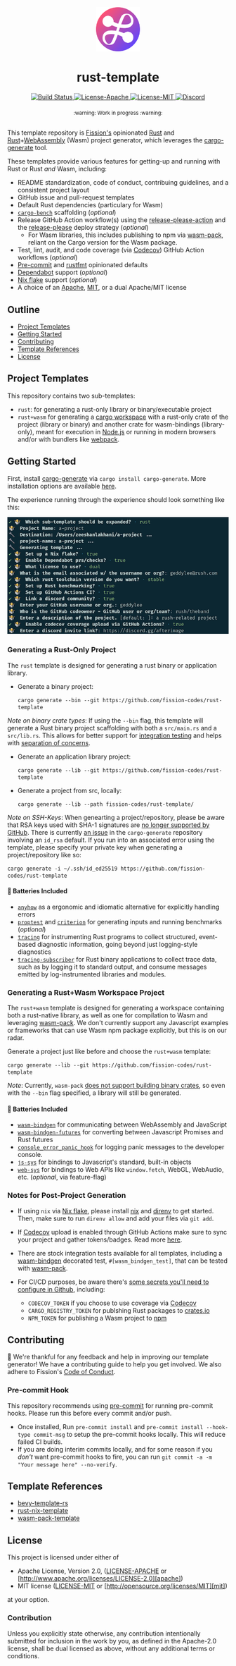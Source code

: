<div align="center">
  <a href="https://github.com/fission-codes/rust-template" target="_blank">
    <img src="./assets/logo.png" alt="rust-template Logo" width="100"></img>
  </a>

  <h1 align="center">rust-template</h1>

  <p>
    <a href="https://github.com/fission-codes/rust-template/actions?query=">
      <img src="https://github.com/fission-codes/rust-template/actions/workflows/build.yml/badge.svg" alt="Build Status">
    </a>
    <a href="./LICENSE-APACHE">
      <img src="https://img.shields.io/badge/License-Apache%202.0-blue.svg" alt="License-Apache">
    </a>
    <a href="./LICENSE-MIT">
      <img src="https://img.shields.io/badge/License-MIT-blue.svg" alt="License-MIT">
    </a>
    <a href="https://discord.gg/AunfpqKUHU">
      <img src="https://img.shields.io/static/v1?label=Discord&message=join%20us!&color=mediumslateblue" alt="Discord">
    </a>
  </p>
</div>

<div align="center"><sub>:warning: Work in progress :warning:</sub></div>

##

This template repository is [Fission's][fission] opinionated [Rust][rust] and
[Rust][rust]+[WebAssembly][wasm] (Wasm) project generator, which leverages the
[cargo-generate][cargo-generate] tool.

These templates provide various features for getting-up and running with Rust or
Rust *and* Wasm, including:

* README standardization, code of conduct, contribuing guidelines, and
  a consistent project layout
* GitHub issue and pull-request templates
* Default Rust dependencies (particulary for Wasm)
* [`cargo-bench`][cargo-bench] scaffolding (*optional*)
* Release GitHub Action workflow(s) using the
  [release-please-action][release-please-action] and the
  [release-please][release-please] deploy strategy (*optional*)
  * For Wasm libraries, this includes publishing to npm via
    [wasm-pack][wasm-pack], reliant on the Cargo version for the Wasm package.
* Test, lint, audit, and code coverage (via [Codecov][codecov]) GitHub Action
  workflows (*optional*)
* [Pre-commit][pre-commit] and [rustfmt][rustfmt] opinionated defaults
* [Dependabot][dependabot] support (*optional*)
* [Nix flake][nix-flake] support (*optional*)
* A choice of an [Apache][apache], [MIT][mit], or a dual Apache/MIT license

## Outline

- [Project Templates](#project-templates)
- [Getting Started](#getting-started)
- [Contributing](#contributing)
- [Template References](#template-references)
- [License](#license)

## Project Templates

This repository contains two sub-templates:

* `rust`: for generating a rust-only library or binary/executable project
* `rust+wasm` for generating a [cargo workspace][cargo-workspace]
  with a rust-only crate of the project (library or binary) and another crate
  for wasm-bindings (library-only), meant for execution in [Node.js][node-js]
  or running in modern browsers and/or with bundlers like [webpack][webpack].

## Getting Started

First, install [cargo-generate][cargo-generate] via `cargo install cargo-generate`.
More installation options are available [here][cargo-generate-install].

The experience running through the experience should look something like this:

![cargo-generate Rust Binary Application Screenshot](./assets/screenshot.png)

### Generating a Rust-Only Project

The `rust` template is designed for generating a rust binary or application
library.

- Generate a binary project:

  ``` console
  cargo generate --bin --git https://github.com/fission-codes/rust-template
  ```
*Note on binary crate types*: If using the `--bin` flag, this template will
generate a Rust binary project scaffolding with both a `src/main.rs` and a
`src/lib.rs`. This allows for better support for
[integration testing][integration-testing] and helps with
[separation of concerns][sep-of-concerns].

- Generate an application library project:

  ``` console
  cargo generate --lib --git https://github.com/fission-codes/rust-template
  ```

- Generate a project from src, locally:

  ``` console
  cargo generate --lib --path fission-codes/rust-template/
  ```

*Note on SSH-Keys*: When genearting a project/repository, please be aware
that RSA keys used with SHA-1 signatures are [no longer supported by
GitHub][github-rsa]. There is currently [an issue][cargo-generate-issue] in the
`cargo-generate` repository involving an `id_rsa` default. If you run into an
associated error using the template, please specify your private key when
generating a project/repository like so:

```console
cargo generate -i ~/.ssh/id_ed25519 https://github.com/fission-codes/rust-template
```

#### 🔋 Batteries Included

- [`anyhow`][anyhow] as a ergonomic and idiomatic alternative for explicitly
  handling errors
- [`proptest`][proptest] and [`criterion`][criterion] for generating inputs and
  running benchmarks (*optional*)
- [`tracing`][tracing] for instrumenting Rust programs to collect structured,
  event-based diagnostic information, going beyond just logging-style
  diagnostics
- [`tracing-subscriber`][tracing-subscriber] for Rust binary applications
  to collect trace data, such as by logging it to standard output, and
  consume messages emitted by log-instrumented libraries and modules.

### Generating a Rust+Wasm Workspace Project

The `rust+wasm` template is designed for generating a workspace containing both
a rust-native library, as well as one for compilation to Wasm and leveraging
[wasm-pack][wasm-pack]. We don't currently support any Javascript examples
or frameworks that can use Wasm npm package explicitly, but this is on our
radar.

Generate a project just like before and choose the `rust+wasm` template:

```console
cargo generate --lib --git https://github.com/fission-codes/rust-template
```

*Note*: Currently, `wasm-pack` [does not support building binary
 crates][no-binary], so even with the `--bin` flag specified, a library
will still be generated.

#### 🔋 Batteries Included

- [`wasm-bindgen`][wasm-bindgen] for communicating
  between WebAssembly and JavaScript
- [`wasm-bindgen-futures`][wasm-bindgen-futures] for converting between
  Javascript Promises and Rust futures
- [`console_error_panic_hook`][console-hook]
  for logging panic messages to the developer console.
- [`js-sys`][js-sys] for bindings to Javascript's standard, built-in
  objects
- [`web-sys`][web-sys] for bindings to Web APIs like `window.fetch`, WebGL,
  WebAudio, etc. (*optional*, via feature-flag)

### Notes for Post-Project Generation

- If using `nix` via [Nix flake][nix-flake], please install [nix][nix] and
  [direnv][direnv] to get started. Then, make sure to run `direnv allow`
  and add your files via `git add`.

- If [Codecov][codecov] upload is enabled through GitHub Actions make
  sure to sync your project and gather tokens/badges. Read more
  [here][codecov-quick].

- There are stock integration tests available for all templates, including
  a [wasm-bindgen][wasm-bindgen] decorated test, `#[wasm_bindgen_test]`, that
  can be tested with [wasm-pack][wasm-pack].

- For CI/CD purposes, be aware there's [some secrets you'll need to configure
  in Github][gh-secrets], including:
  * `CODECOV_TOKEN` if you choose to use coverage via [Codecov][codecov]
  * `CARGO_REGISTRY_TOKEN` for publshing Rust packages to [crates.io][crates-io]
  * `NPM_TOKEN` for publishing a Wasm project to [npm][npm]

## Contributing

:balloon: We're thankful for any feedback and help in improving our template
generator!  We have a contributing guide to help you get involved. We also
adhere to Fission's [Code of Conduct](./CODE_OF_CONDUCT.md).

### Pre-commit Hook

This repository recommends using [pre-commit][pre-commit] for running pre-commit
hooks. Please run this before every commit and/or push.

- Once installed, Run `pre-commit install` and `pre-commit install --hook-type commit-msg`
  to setup the pre-commit hooks locally. This will reduce failed CI builds.
- If you are doing interim commits locally, and for some reason if you _don't_
  want pre-commit hooks to fire, you can run
  `git commit -a -m "Your message here" --no-verify`.

## Template References

- [bevy-template-rs][bevy-template]
- [rust-nix-template][rust-nix-template]
- [wasm-pack-template][wasm-pack-template]

## License
This project is licensed under either of

- Apache License, Version 2.0, ([LICENSE-APACHE](./LICENSE-APACHE) or
  [http://www.apache.org/licenses/LICENSE-2.0][apache])
- MIT license ([LICENSE-MIT](./LICENSE-MIT) or
  [http://opensource.org/licenses/MIT][mit])

at your option.

### Contribution

Unless you explicitly state otherwise, any contribution intentionally
submitted for inclusion in the work by you, as defined in the Apache-2.0
license, shall be dual licensed as above, without any additional terms or
conditions.

[apache]: https://www.apache.org/licenses/LICENSE-2.0
[anyhow]: https://github.com/dtolnay/anyhow
[bevy-template]: https://github.com/taurr/bevy-template-rs
[cargo-bench]: https://doc.rust-lang.org/cargo/commands/cargo-bench.html
[cargo-generate]: https://github.com/cargo-generate/cargo-generate
[cargo-generate-install]: https://github.com/cargo-generate/cargo-generate#installation
[cargo-generate-issue]: https://github.com/cargo-generate/cargo-generate/issues/384
[cargo-workspace]: https://doc.rust-lang.org/cargo/reference/workspaces.html
[codecov]: https://about.codecov.io/
[codecov-quick]: https://docs.codecov.com/docs/quick-start
[console-hook]: https://github.com/rustwasm/console_error_panic_hook
[crates-io]: https://crates.io/
[criterion]: https://github.com/bheisler/criterion.rs
[dependabot]: https://github.com/dependabot
[direnv]:https://direnv.net/
[fission]: https://fission.codes/
[github-rsa]: https://github.blog/2021-09-01-improving-git-protocol-security-github/
[gh-secrets]: https://docs.github.com/en/rest/actions/secrets
[integration-testing]: https://doc.rust-lang.org/book/ch11-03-test-organization.html#integration-tests-for-binary-crates
[js-sys]: https://docs.rs/js-sys/latest/js_sys/
[mit]: http://opensource.org/licenses/MIT
[nix]:https://nixos.org/download.html
[nix-flake]: https://nixos.wiki/wiki/Flakes
[node-js]: https://nodejs.dev/en/
[no-binary]: https://github.com/rustwasm/wasm-pack/issues/734
[npm]: https://www.npmjs.com/
[pre-commit]: https://pre-commit.com/
[proptest]: https://github.com/proptest-rs/proptest
[release-please]: https://github.com/googleapis/release-please
[release-please-action]: https://github.com/google-github-actions/release-please-action
[rust]: https://www.rust-lang.org/
[rust-nix-template]: https://github.com/nerosnm/rust-nix-template
[rustfmt]: https://github.com/rust-lang/rustfmt
[sep-of-concerns]: https://doc.rust-lang.org/stable/book/ch12-03-improving-error-handling-and-modularity.html#separation-of-concerns-for-binary-projects
[tracing]: https://github.com/tokio-rs/tracing
[tracing-subscriber]: https://docs.rs/tracing-subscriber/latest/tracing_subscriber/index.html
[wasm]: https://webassembly.org/
[wasm-bindgen]: https://github.com/rustwasm/wasm-bindgen
[wasm-bindgen-futures]: https://rustwasm.github.io/wasm-bindgen/api/wasm_bindgen_futures/
[wasm-pack]: https://rustwasm.github.io/docs/wasm-pack/
[wasm-pack-template]: https://github.com/rustwasm/wasm-pack-template
[webpack]: https://webpack.js.org/
[web-sys]: https://rustwasm.github.io/wasm-bindgen/api/web_sys/
